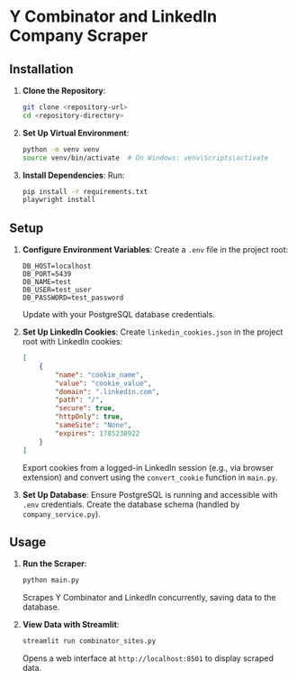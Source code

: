 # Y Combinator and LinkedIn Company Scraper

## Installation
1. **Clone the Repository**:
   ```bash
   git clone <repository-url>
   cd <repository-directory>
   ```

2. **Set Up Virtual Environment**:
   ```bash
   python -m venv venv
   source venv/bin/activate  # On Windows: venv\Scripts\activate
   ```

3. **Install Dependencies**:
   Run:
   ```bash
   pip install -r requirements.txt
   playwright install
   ```

## Setup
1. **Configure Environment Variables**:
   Create a `.env` file in the project root:
   ```
   DB_HOST=localhost
   DB_PORT=5439
   DB_NAME=test
   DB_USER=test_user
   DB_PASSWORD=test_password
   ```
   Update with your PostgreSQL database credentials.

2. **Set Up LinkedIn Cookies**:
   Create `linkedin_cookies.json` in the project root with LinkedIn cookies:
   ```json
   [
       {
           "name": "cookie_name",
           "value": "cookie_value",
           "domain": ".linkedin.com",
           "path": "/",
           "secure": true,
           "httpOnly": true,
           "sameSite": "None",
           "expires": 1785238922
       }
   ]
   ```
   Export cookies from a logged-in LinkedIn session (e.g., via browser extension) and convert using the `convert_cookie` function in `main.py`.

3. **Set Up Database**:
   Ensure PostgreSQL is running and accessible with `.env` credentials. Create the database schema (handled by `company_service.py`).

## Usage
1. **Run the Scraper**:
   ```bash
   python main.py
   ```
   Scrapes Y Combinator and LinkedIn concurrently, saving data to the database.

2. **View Data with Streamlit**:
   ```bash
   streamlit run combinator_sites.py
   ```
   Opens a web interface at `http://localhost:8501` to display scraped data.